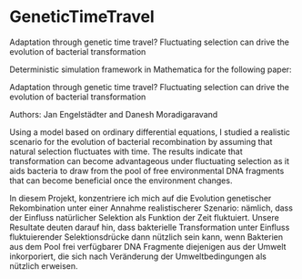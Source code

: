 # GeneticTimeTravel
Adaptation through genetic time travel? Fluctuating selection can drive the evolution of bacterial transformation

Deterministic simulation framework in Mathematica for the following paper:

Adaptation through genetic time travel? Fluctuating selection can drive the evolution of bacterial transformation

Authors: Jan Engelstädter and Danesh Moradigaravand

Using a model based on ordinary differential equations, I studied a realistic scenario for the evolution of bacterial recombination by assuming that natural selection fluctuates with time. The results indicate that transformation can become advantageous under fluctuating selection as it aids bacteria to draw from the pool of free environmental DNA fragments that can become beneficial once the environment changes.

In diesem Projekt, konzentriere ich mich auf die Evolution genetischer Rekombination unter einer Annahme realistischerer Szenario: nämlich, dass der Einfluss natürlicher Selektion als Funktion der Zeit fluktuiert. Unsere Resultate deuten darauf hin, dass bakterielle Transformation unter Einfluss fluktuierender Selektionsdrücke dann nützlich sein kann, wenn Bakterien aus dem Pool frei verfügbarer DNA Fragmente diejenigen aus der Umwelt inkorporiert, die sich nach Veränderung der Umweltbedingungen als nützlich erweisen.
